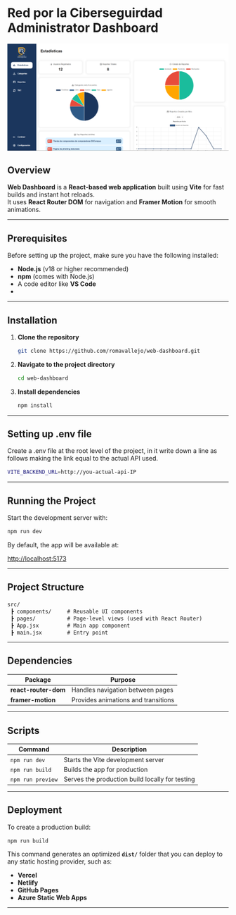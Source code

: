 #  Red por la Ciberseguirdad Administrator Dashboard

![Dashboard Preview](public/readmeImage.png)

##  Overview

**Web Dashboard** is a **React-based web application** built using **Vite** for fast builds and instant hot reloads.  
It uses **React Router DOM** for navigation and **Framer Motion** for smooth animations.

---

##  Prerequisites

Before setting up the project, make sure you have the following installed:

- **Node.js** (v18 or higher recommended)  
- **npm** (comes with Node.js)  
- A code editor like **VS Code**
- 
---

##  Installation

1. **Clone the repository**

   ```bash
   git clone https://github.com/romavallejo/web-dashboard.git
   ```

2. **Navigate to the project directory**

   ```bash
   cd web-dashboard
   ```

3. **Install dependencies**

   ```bash
   npm install
   ```

---

##  Setting up .env file

Create a .env file at the root level of the project, in it write down a line as follows making the link equal to the actual API used.

   ```bash
   VITE_BACKEND_URL=http://you-actual-api-IP
   ```
---

##  Running the Project

Start the development server with:

```bash
npm run dev
```

By default, the app will be available at:

 [http://localhost:5173](http://localhost:5173)

---

##  Project Structure

```
src/
 ┣ components/     # Reusable UI components
 ┣ pages/          # Page-level views (used with React Router)
 ┣ App.jsx         # Main app component
 ┣ main.jsx        # Entry point
```

---

##  Dependencies

| Package | Purpose |
|----------|----------|
| **react-router-dom** | Handles navigation between pages |
| **framer-motion** | Provides animations and transitions |

---

##  Scripts

| Command | Description |
|----------|-------------|
| `npm run dev` | Starts the Vite development server |
| `npm run build` | Builds the app for production |
| `npm run preview` | Serves the production build locally for testing |

---

##  Deployment

To create a production build:

```bash
npm run build
```

This command generates an optimized **`dist/`** folder that you can deploy to any static hosting provider, such as:

- **Vercel**
- **Netlify**
- **GitHub Pages**
- **Azure Static Web Apps**

---



